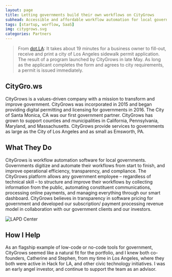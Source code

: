 ```yaml
---
layout: page
title: Letting governments build their own workflows on CityGrows
subhead: Accessible and affordable workflow automation for local governments to replace paper forms and pdfs in minutes
tags: [startup, worflow, SaaS]
img: citygrows.svg
categories: Partners
---
```

>From <a href="https://dot.la/outdoor-restaurants-permit-2646792368.html" target="blank">dot.LA</a>: It takes about 19 minutes for a business owner to fill-out, receive and print a city of Los Angeles sidewalk permit application. The result of a program launched by CityGrows in late May. As long as the applicant completes the form and agrees to city requirements, a permit is issued immediately.

## CityGro.ws
CityGrows is a values-driven company with a mission to transform and improve government. CityGrows was incorporated in 2015 and began providing digital permitting and licensing for governments in 2016. The City of Santa Monica, CA was our first government partner. CityGrows has grown to support counties and municipalities in California, Pennsylvania, Maryland, and Massachusetts. CityGrows provide services to governments as large as the City of Los Angeles and as small as Emsworth, PA.

## What They Do

CityGrows is workflow automation software for local governments. Governments digitize and automate their workflows from start to finish, and improve operational efficiency, transparency, and compliance. The CityGrows platform allows any government employee – regardless of technical skill – to structure and improve their workflows by collecting information from the public, automating constituent communications, processing online payments, and managing everything through our smart dashboard. CityGrows believes in transparency in software pricing for government and developed our subscription/ payment processing revenue model in collaboration with our government clients and our investors. 




‍![LAPD Center]({{site.url}}/img/citygrows.gif)

## How I Help

As an flagship example of low-code or no-code tools for government, CityGrows seemed like a natural fit for the portfolio, and I knew both co-founders, Catherine and Stephen, from my time in Los Angeles, where they both were active in Hack for LA, and other civic technology initiatives. I was an early angel investor, and continue to support the team as an advisor. 
